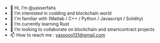 - 👋 Hi, I’m @yasserfahs
- 👀 I’m interested in codding and blockchain world
- 🌱 I'm familiar with (Matlab / C++ / Python / Javascript / Solidity) 
- 🌱 I’m currently learning Rust
- 💞️ I’m looking to collaborate on blockchain and smartcontract  projects 
- 📫 How to reach me : yassooo131@gmail.com

<!---
yasserfahs/yasserfahs is a ✨ special ✨ repository because its `README.md` (this file) appears on your GitHub profile.
You can click the Preview link to take a look at your changes.
--->
